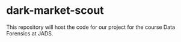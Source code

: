 # dark-market-scout
This repository will host the code for our project for the course Data Forensics at JADS.

